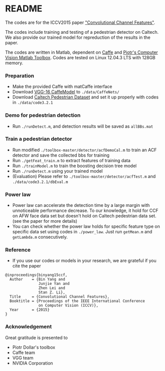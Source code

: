 # README #

The codes are for the ICCV2015 paper ["Convolutional Channel Features"](http://arxiv.org/abs/1504.07339).

The codes include training and testing of a pedestrian detector on Caltech. We also provide our trained model for repreduction of the results in the paper.

The codes are written in Matlab, dependent on [Caffe](https://github.com/BVLC/caffe) and [Piotr's Computer Vision Matlab Toolbox](https://github.com/pdollar/toolbox). Codes are tested on Linux 12.04.3 LTS with 128GB memory.

### Preparation ###

* Make the provided Caffe with matCaffe interface
* Download [VGG-16 CaffeModel](https://gist.github.com/ksimonyan/211839e770f7b538e2d8#file-readme-md) to `./data/CaffeNets/`
* Download [Caltech Pedestrian Dataset](http://www.vision.caltech.edu/Image_Datasets/CaltechPedestrians/) and set it up properly with codes in `./data/code3.2.1`

### Demo for pedestrian detection ###

* Run `./runDetect.m`, and detection results will be saved as `allBBs.mat`

### Train a pedestrian detector ###

* Run modified `./toolbox-master/detector/acfDemoCal.m` to train an ACF detector and save the collected bbs for training
* Run `./getFeat_train.m` to extract features of training data
* Run `./trainModel.m` to train the boosting decision tree model
* Run `./runDetect.m` using your trained model
* (Evaluation) Please refer to `./toolbox-master/detector/acfTest.m` and `./data/code3.2.1/dbEval.m`

### Power law ###

* Power law can accelerate the detection time by a large margin with unnoticeable performance decrease. To our knowledge, it hold for CCF on AFW face data set but doesn't hold on Caltech pedestrian data set. (see the paper for more details)
* You can check whether the power law holds for specific feature type on specific data set using codes in `./power_law`. Just run `getMean.m` and `getLambda.m` consecutively.

### Reference ###

* If you use our codes or models in your research, we are grateful if you cite the paper
```
@inproceedings{binyang15ccf,
  Author    = {Bin Yang and
               Junjie Yan and
               Zhen Lei and
               Stan Z. Li},
  Title     = {Convolutional Channel Features},
  Booktitle = {Proceedings of the IEEE International Conference
               on Computer Vision (ICCV)},
  Year      = {2015}
}
```

### Acknowledgement ###

Great gratitude is presented to

* Piotr Dollar's toolbox
* Caffe team
* VGG team
* NVIDIA Corporation
